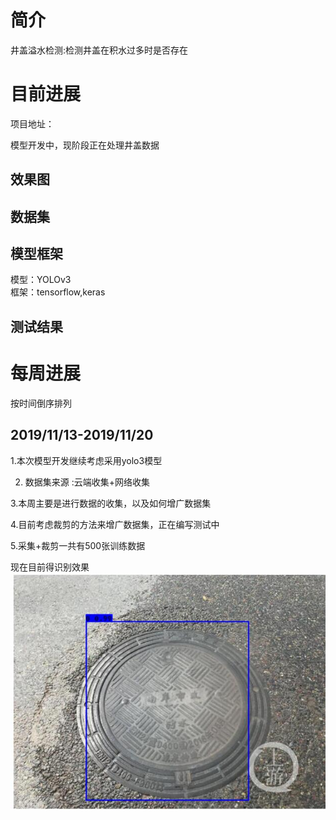 

# 简介

井盖溢水检测:检测井盖在积水过多时是否存在

# 目前进展

项目地址：

模型开发中，现阶段正在处理井盖数据

## 效果图

## 数据集



## 模型框架

模型：YOLOv3   
框架：tensorflow,keras

## 测试结果



# 每周进展

按时间倒序排列

## 2019/11/13-2019/11/20

1.本次模型开发继续考虑采用yolo3模型   

2. 数据集来源 :云端收集+网络收集

3.本周主要是进行数据的收集，以及如何增广数据集

4.目前考虑裁剪的方法来增广数据集，正在编写测试中

5.采集+裁剪一共有500张训练数据

现在目前得识别效果   
![溢水检测](https://github.com/guomxin/city-video-analysis/blob/master/R%26D/images/jinggai.jpg)

